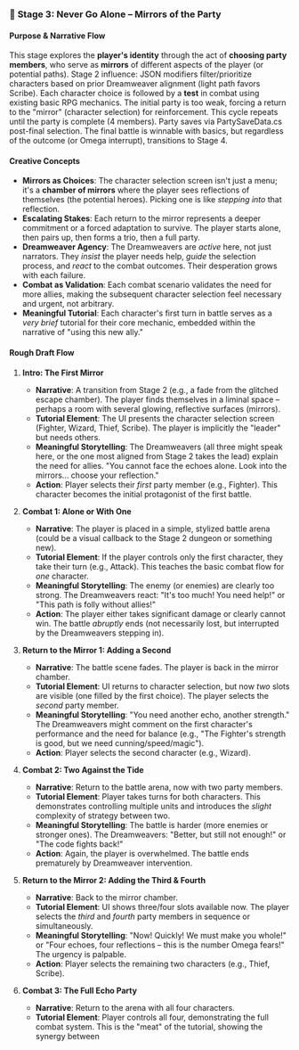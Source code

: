 ### 🧩 **Stage 3: Never Go Alone – Mirrors of the Party**

#### **Purpose & Narrative Flow**

This stage explores the **player's identity** through the act of **choosing party members**, who serve as **mirrors** of different aspects of the player (or potential paths). Stage 2 influence: JSON modifiers filter/prioritize characters based on prior Dreamweaver alignment (light path favors Scribe). Each character choice is followed by a **test** in combat using existing basic RPG mechanics. The initial party is too weak, forcing a return to the "mirror" (character selection) for reinforcement. This cycle repeats until the party is complete (4 members). Party saves via PartySaveData.cs post-final selection. The final battle is winnable with basics, but regardless of the outcome (or Omega interrupt), transitions to Stage 4.

#### **Creative Concepts**

*   **Mirrors as Choices**: The character selection screen isn't just a menu; it's a **chamber of mirrors** where the player sees reflections of themselves (the potential heroes). Picking one is like *stepping into* that reflection.
*   **Escalating Stakes**: Each return to the mirror represents a deeper commitment or a forced adaptation to survive. The player starts alone, then pairs up, then forms a trio, then a full party.
*   **Dreamweaver Agency**: The Dreamweavers are *active* here, not just narrators. They *insist* the player needs help, *guide* the selection process, and *react* to the combat outcomes. Their desperation grows with each failure.
*   **Combat as Validation**: Each combat scenario validates the need for more allies, making the subsequent character selection feel necessary and urgent, not arbitrary.
*   **Meaningful Tutorial**: Each character's first turn in battle serves as a *very brief* tutorial for their core mechanic, embedded within the narrative of "using this new ally."

#### **Rough Draft Flow**

1.  **Intro: The First Mirror**
    *   **Narrative**: A transition from Stage 2 (e.g., a fade from the glitched escape chamber). The player finds themselves in a liminal space – perhaps a room with several glowing, reflective surfaces (mirrors).
    *   **Tutorial Element**: The UI presents the character selection screen (Fighter, Wizard, Thief, Scribe). The player is implicitly the "leader" but needs others.
    *   **Meaningful Storytelling**: The Dreamweavers (all three might speak here, or the one most aligned from Stage 2 takes the lead) explain the need for allies. "You cannot face the echoes alone. Look into the mirrors... choose your reflection."
    *   **Action**: Player selects their *first* party member (e.g., Fighter). This character becomes the initial protagonist of the first battle.

2.  **Combat 1: Alone or With One**
    *   **Narrative**: The player is placed in a simple, stylized battle arena (could be a visual callback to the Stage 2 dungeon or something new).
    *   **Tutorial Element**: If the player controls only the first character, they take their turn (e.g., Attack). This teaches the basic combat flow for *one* character.
    *   **Meaningful Storytelling**: The enemy (or enemies) are clearly too strong. The Dreamweavers react: "It's too much! You need help!" or "This path is folly without allies!"
    *   **Action**: The player either takes significant damage or clearly cannot win. The battle *abruptly* ends (not necessarily lost, but interrupted by the Dreamweavers stepping in).

3.  **Return to the Mirror 1: Adding a Second**
    *   **Narrative**: The battle scene fades. The player is back in the mirror chamber.
    *   **Tutorial Element**: UI returns to character selection, but now *two* slots are visible (one filled by the first choice). The player selects the *second* party member.
    *   **Meaningful Storytelling**: "You need another echo, another strength." The Dreamweavers might comment on the first character's performance and the need for balance (e.g., "The Fighter's strength is good, but we need cunning/speed/magic").
    *   **Action**: Player selects the second character (e.g., Wizard).

4.  **Combat 2: Two Against the Tide**
    *   **Narrative**: Return to the battle arena, now with two party members.
    *   **Tutorial Element**: Player takes turns for both characters. This demonstrates controlling multiple units and introduces the *slight* complexity of strategy between two.
    *   **Meaningful Storytelling**: The battle is harder (more enemies or stronger ones). The Dreamweavers: "Better, but still not enough!" or "The code fights back!"
    *   **Action**: Again, the player is overwhelmed. The battle ends prematurely by Dreamweaver intervention.

5.  **Return to the Mirror 2: Adding the Third & Fourth**
    *   **Narrative**: Back to the mirror chamber.
    *   **Tutorial Element**: UI shows three/four slots available now. The player selects the *third* and *fourth* party members in sequence or simultaneously.
    *   **Meaningful Storytelling**: "Now! Quickly! We must make you whole!" or "Four echoes, four reflections – this is the number Omega fears!" The urgency is palpable.
    *   **Action**: Player selects the remaining two characters (e.g., Thief, Scribe).

6.  **Combat 3: The Full Echo Party**
    *   **Narrative**: Return to the arena with all four characters.
    *   **Tutorial Element**: Player controls all four, demonstrating the full combat system. This is the "meat" of the tutorial, showing the synergy between
